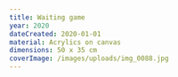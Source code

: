 ```yaml
---
title: Waiting game
year: 2020
dateCreated: 2020-01-01
material: Acrylics on canvas
dimensions: 50 x 35 cm
coverImage: /images/uploads/img_0088.jpg
---
```

